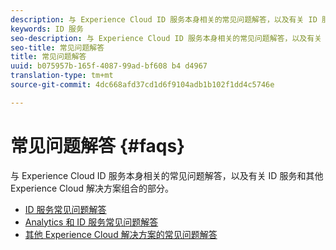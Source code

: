 ```yaml
---
description: 与 Experience Cloud ID 服务本身相关的常见问题解答，以及有关 ID 服务和其他 Experience Cloud 解决方案组合的部分。
keywords: ID 服务
seo-description: 与 Experience Cloud ID 服务本身相关的常见问题解答，以及有关 ID 服务和其他 Experience Cloud 解决方案组合的部分。
seo-title: 常见问题解答
title: 常见问题解答
uuid: b075957b-165f-4087-99ad-bf608 b4 d4967
translation-type: tm+mt
source-git-commit: 4dc668afd37cd1d6f9104adb1b102f1dd4c5746e

---
```



# 常见问题解答 {#faqs}

与 Experience Cloud ID 服务本身相关的常见问题解答，以及有关 ID 服务和其他 Experience Cloud 解决方案组合的部分。

* [ID 服务常见问题解答](mcvid-faq.md)
* [Analytics 和 ID 服务常见问题解答](mcvid-analytics-faq.md)
* [其他 Experience Cloud 解决方案的常见问题解答](mcvid-other-faq.md)

